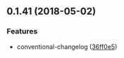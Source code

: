 <a name="0.1.41"></a>

## 0.1.41 (2018-05-02)

### Features

* conventional-changelog ([36ff0e5](https://github.com/yliaho/vuepress-theme-valle/commit/36ff0e5))
